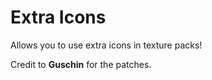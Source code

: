 # Extra Icons

Allows you to use extra icons in texture packs!

Credit to **Guschin** for the patches.